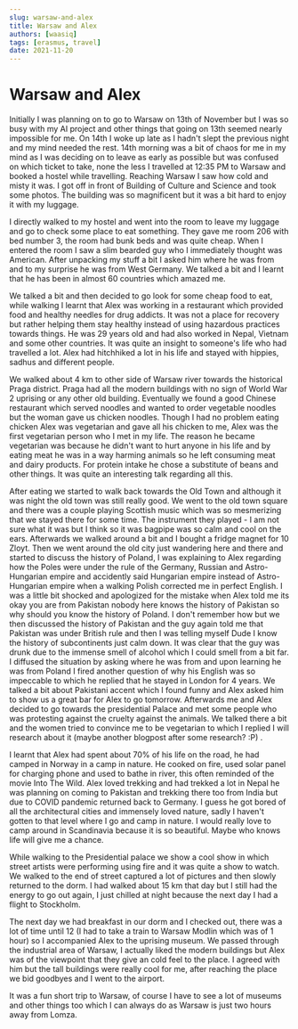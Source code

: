 ```yaml
---
slug: warsaw-and-alex
title: Warsaw and Alex
authors: [waasiq]
tags: [erasmus, travel]
date: 2021-11-20
---
```


# Warsaw and Alex

<p style = {{textAlign:"justify"}}>
Initially I was planning on to go to Warsaw on 13th of November but I was so busy with my AI project and other things that going on 13th seemed nearly impossible for me. On 14th I woke up late as I hadn't slept the previous night and my mind needed the rest. 14th morning was a bit of chaos for me in my mind as I was deciding on to leave as early as possible but was confused on which ticket to take, none the less I travelled at 12:35 PM to Warsaw and booked  a hostel while travelling. Reaching Warsaw I saw how cold and misty it was. I got off in front of Building of Culture and Science and took some photos. The building was so magnificent but it was a bit hard to enjoy it with my luggage. 

I directly walked to my hostel and went into the room to leave my luggage and go to check some place to eat something. They gave me room 206 with bed number 3, the room had bunk beds and was quite cheap. When I entered the room I saw a slim bearded guy who I immediately thought was American. After unpacking my stuff a bit I asked him where he was from and to my surprise he was from West Germany. We talked a bit and I learnt that he has been in almost 60 countries which amazed me. 

We talked a bit and then decided to go look for some cheap food to eat, while walking I learnt that Alex was working in a restaurant which provided food and healthy needles for drug addicts. It was not a place for recovery but rather helping them stay healthy instead of using hazardous practices towards things. He was 29 years old and had also worked in Nepal, Vietnam and some other countries. It was quite an insight to someone's life who had travelled a lot. Alex had hitchhiked a lot in his life and stayed with hippies, sadhus and different people. 

We walked about 4 km to other side of Warsaw river towards the historical Praga district. Praga had all the modern buildings with no sign of World War 2 uprising or any other old building. Eventually we found a good Chinese restaurant which served noodles and wanted to order vegetable noodles but the woman gave us chicken noodles. Though I had no problem eating chicken Alex was vegetarian and gave all his chicken to me, Alex was the first vegetarian person who I met in my life. The reason he became vegetarian was because he didn't want to hurt anyone in his life and by eating meat he was in a way harming animals so he left consuming meat and dairy products. For protein intake he chose a substitute of beans and other things. It was quite an interesting talk regarding all this. 

After eating we started to walk back towards the Old Town and although it was night the old town was still really good. We went to the old town square and there was a couple playing Scottish music which was so mesmerizing that we stayed there for some time. The instrument they played - I am not sure what it was but I think so it was bagpipe was so calm and cool on the ears. Afterwards we walked around a bit and I bought a fridge magnet for 10 Zloyt. Then we went around the old city just wandering here and there and started to discuss the history of Poland, I was explaining to Alex regarding how the Poles were under the rule of the Germany, Russian and Astro-Hungarian empire and accidently said Hungarian empire instead of Astro-Hungarian empire when a walking Polish corrected me in perfect English. I was a little bit shocked and apologized for the mistake when Alex told me its okay you are from Pakistan nobody here knows the history of Pakistan so why should you know the history of Poland. I don't remember how but we then discussed the history of Pakistan and the guy again told me that Pakistan was under British rule and then I was telling myself Dude I know the history of subcontinents just calm down. It was clear that the guy was drunk due to the immense smell of alcohol which I could smell from a bit far. I diffused the situation by asking where he was from and upon learning he was from Poland I fired another question of why his English was so impeccable to  which he replied that he stayed in London for 4 years. We talked a bit about Pakistani accent which I found funny and Alex asked him to show us a great bar for Alex to go tomorrow. Afterwards me and Alex decided to go towards the presidential Palace and met some people who was protesting against the cruelty against the animals. We talked there a bit and the women tried to convince me to be vegetarian to which I replied I will research about it (maybe another blogpost after some research? :P) . 

I learnt that Alex had spent about 70% of his life on the road, he had camped in Norway in a camp in nature. He cooked on fire, used solar panel for charging phone and used to bathe in river, this often reminded of the movie Into The Wild. Alex loved trekking and had trekked a lot in Nepal he was planning on coming to Pakistan and trekking there too from India but due to COVID pandemic returned back to Germany. I guess he got bored of all the architectural cities and immensely loved nature, sadly I haven't gotten to that level where I go and camp in nature. I would really love to camp around in Scandinavia because it is so beautiful. Maybe who knows life will give me  a chance.

While walking to the Presidential palace we show a cool show in which street artists were performing using fire and it was quite a show to watch. We walked to the end of street captured a lot of pictures and then slowly returned to the dorm. I had walked about 15 km that day but I still had the energy to go out again, I just chilled at night because the next day I had a flight to Stockholm. 

The next day we had breakfast in our dorm and I checked out, there was a lot of time until 12 (I had to take a train to Warsaw Modlin which was of 1 hour) so I accompanied Alex to the uprising museum. We passed through the industrial area of Warsaw, I actually liked the modern buildings but Alex was of the viewpoint that they give an cold feel to the place. I agreed with him but the tall buildings were really cool for me, after reaching the place we bid goodbyes and I went to the airport.

It was a fun short trip to Warsaw, of course I have to see a lot of museums and other things too which I can always do as Warsaw is just two hours away from Lomza.
</p>